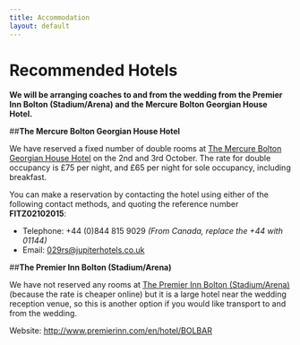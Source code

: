 ```yaml
---
title: Accommodation
layout: default
---
```


# Recommended Hotels

**We will be arranging coaches to and from the wedding from the Premier Inn Bolton (Stadium/Arena) and the Mercure Bolton Georgian House Hotel.**


##**The Mercure Bolton Georgian House Hotel**

We have reserved a fixed number of double rooms at [The Mercure Bolton Georgian House Hotel](http://www.mercurebolton.co.uk/) on the 2nd and 3rd October. The rate for double occupancy is £75 per night, and £65 per night for sole occupancy, including breakfast. 

You can make a reservation by contacting the hotel using either of the following contact methods, and quoting the reference number **FITZ02102015**:

* Telephone: +44 (0)844 815 9029 *(From Canada, replace the +44 with 01144)*
* Email: 029rs@jupiterhotels.co.uk




##**The Premier Inn Bolton (Stadium/Arena)**

We have not reserved any rooms at [The Premier Inn Bolton (Stadium/Arena)](http://www.premierinn.com/en/hotel/BOLBAR) (because the rate is cheaper online) but it is a large hotel near the wedding reception venue, so this is another option if you would like transport to and from the wedding.

Website: http://www.premierinn.com/en/hotel/BOLBAR





